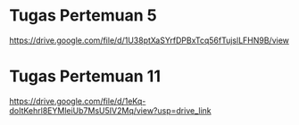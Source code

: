 # Tugas Pertemuan 5

https://drive.google.com/file/d/1U38ptXaSYrfDPBxTcq56fTujslLFHN9B/view

# Tugas Pertemuan 11

https://drive.google.com/file/d/1eKq-doItKehrl8EYMleiUb7MsU5IV2Mq/view?usp=drive_link
